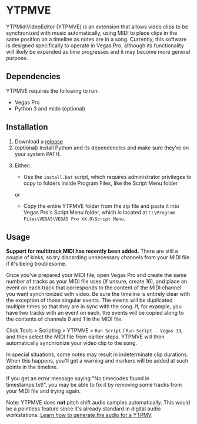 # YTPMVE

YTPMidiVideoEditor (YTPMVE) is an extension that allows video clips to be synchronized with music automatically, using MIDI to place clips in the same position on a timeline as notes are in a song. Currently, this software is designed specifically to operate in Vegas Pro, although its functionality will likely be expanded as time progresses and it may become more general purpose.


## Dependencies

YTPMVE requires the following to run:

* Vegas Pro
* Python 3 and mido (optional)

## Installation

1. Download a [release](https://github.com/Cantersoft/YTPMVE/releases)
2. (optional) Install Python and its dependencies and make sure they're on your system PATH.
<!---
3. Enter the YTPMVE folder, and

	a. if you use Vegas Pro 14 or higher, delete `Run Script - Vegas 13.cs`.
	
	b. if you use Vegas Pro 13 or lower, delete `Run Script.cs`.
---> 
3. Either:
	
	* Use the `install.bat` script, which requires administrator privileges to copy to folders inside Program Files, like the Script Menu folder
	
	or
	* Copy the entire YTPMVE folder from the zip file and paste it into Vegas Pro's Script Menu folder, which is located at `C:\Program Files\VEGAS\VEGAS Pro XX.0\Script Menu`.

## Usage

**Support for multitrack MIDI has recently been added.** There are still a couple of kinks, so try discarding unnecessary channels from your MIDI file if it's being troublesome.

Once you've prepared your MIDI file, open Vegas Pro and create the same number of tracks as your MIDI file uses (if unsure, create 16), and place an event on each track that corresponds to the content of the MIDI channel you want synchronized with video. Be sure the timeline is entirely clear with the exception of those singular events. 
The events will be duplicated multiple times so that they are in sync with the song. If, for example, you have two tracks with an event on each, the events will be copied
along to the contents of channels 0 and 1 in the MIDI file.

Click Tools > Scripting > YTPMVE > `Run Script` / `Run Script - Vegas 13`, and then select the MIDI file from earlier steps. YTPMVE will then automatically 
synchronize your video clip to the song.

In special situations, some notes may result in indeterminate clip durations. When this happens, you'll get a warning and markers will be added at such points in the
timeline. 

If you get an error message saying "No timecodes found in timestamps.txt!", you may be able to fix it by removing some tracks from your MIDI file and trying again.

Note: YTPMVE does **not** pitch shift audio samples automatically. This would be a pointless feature since it's already standard in digital audio workstations.
[Learn how to generate the audio for a YTPMV](https://youtu.be/RP8MKrwXYKI).
